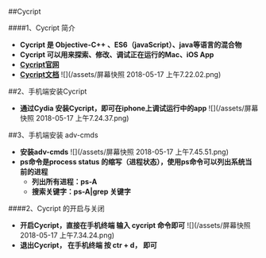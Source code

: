 ##Cycript

####1、Cycript 简介
- **Cycript 是 Objective-C++ 、ES6（javaScript）、java等语言的混合物**
- **Cycript 可以用来探索、修改、调试正在运行的Mac、iOS App**
- **[Cycript官网](http://www.cycript.org)**
- **[Cycript文档](http://www.script.org/manual)**
![](/assets/屏幕快照 2018-05-17 上午7.22.02.png)


##2、手机端安装Cycript
- **通过Cydia 安装Cycript，即可在iphone上调试运行中的app**
![](/assets/屏幕快照 2018-05-17 上午7.24.37.png)


##3、手机端安装 adv-cmds 
- **安装adv-cmds**
![](/assets/屏幕快照 2018-05-17 上午7.45.51.png)
- **ps命令是process status 的缩写（进程状态），使用ps命令可以列出系统当前的进程**
    - **列出所有进程：ps-A**
    - **搜索关键字：ps-A|grep 关键字**

####2、Cycript 的开启与关闭
- **开启Cycript，直接在手机终端 输入 cycript 命令即可**
    ![](/assets/屏幕快照 2018-05-17 上午7.34.24.png)
- **退出Cycript， 在手机终端 按 ctr + d， 即可**

####


